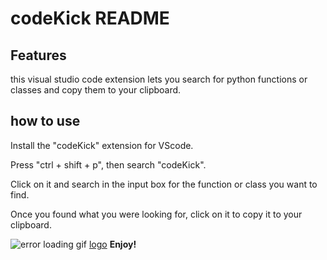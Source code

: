 # codeKick README

## Features

this visual studio code extension lets you search for python functions or classes and copy them to your clipboard.


## how to use

Install the "codeKick" extension for VScode.

Press "ctrl + shift + p", then search "codeKick".

Click on it and search in the input box for the function or class you want to find.

Once you found what you were looking for, click on it to copy it to your clipboard.

![error loading gif]("https://raw.githubusercontent.com/RandomTheFirst/codeKick/master/assets/codeKickShowcase.gif")
[logo](https://github.com/adam-p/markdown-here/raw/master/src/common/images/icon48.png "Logo Title Text 2")
**Enjoy!**
